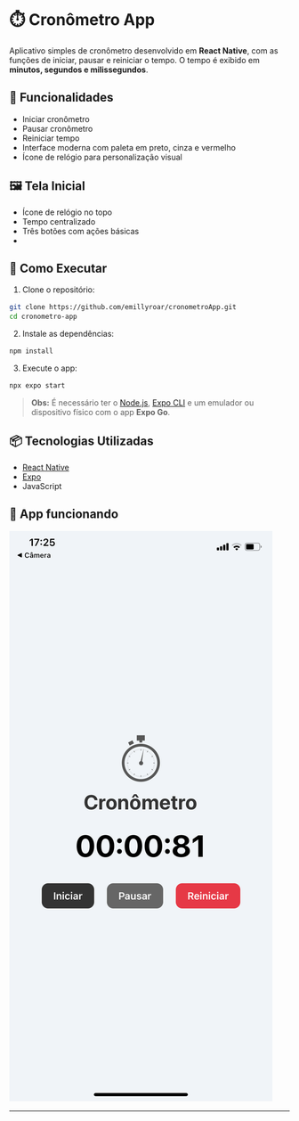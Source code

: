 # ⏱️ Cronômetro App

Aplicativo simples de cronômetro desenvolvido em **React Native**, com as funções de iniciar, pausar e reiniciar o tempo. O tempo é exibido em **minutos, segundos e milissegundos**.

## 📱 Funcionalidades

- Iniciar cronômetro
- Pausar cronômetro
- Reiniciar tempo
- Interface moderna com paleta em preto, cinza e vermelho
- Ícone de relógio para personalização visual


## 🖼️ Tela Inicial

- Ícone de relógio no topo
- Tempo centralizado
- Três botões com ações básicas
- 

## 🚀 Como Executar

1. Clone o repositório:

```bash
git clone https://github.com/emillyroar/cronometroApp.git
cd cronometro-app
````

2. Instale as dependências:

```bash
npm install
```

3. Execute o app:

```bash
npx expo start
```

> **Obs:** É necessário ter o [Node.js](https://nodejs.org/), [Expo CLI](https://docs.expo.dev/workflow/expo-cli/) e um emulador ou dispositivo físico com o app **Expo Go**.

## 📦 Tecnologias Utilizadas

* [React Native](https://reactnative.dev/)
* [Expo](https://expo.dev/)
* JavaScript

## 📸 App funcionando

![screenshot](./assets/cronometrando.png)


---




